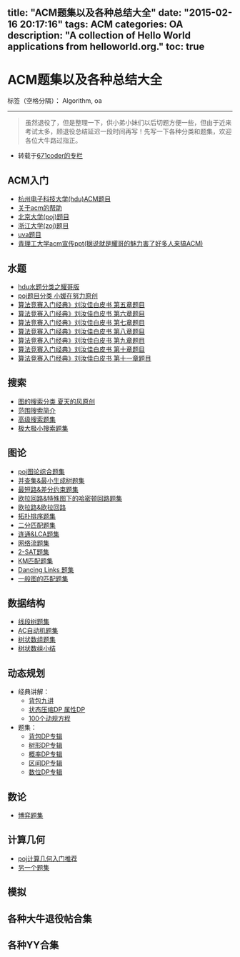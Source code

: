 title: "ACM题集以及各种总结大全"
date: "2015-02-16 20:17:16"
tags: ACM
categories: OA
description: "A collection of Hello World applications from helloworld.org."
toc: true
---

# ACM题集以及各种总结大全

标签（空格分隔）： Algorithm, oa

---

> 虽然退役了，但是整理一下，供小弟小妹们以后切题方便一些，但由于近来考试太多，顾退役总结延迟一段时间再写！先写一下各种分类和题集，欢迎各位大牛路过指正。
* 转载于[671coder的专栏](http://blog.csdn.net/liuqiyao_01/article/details/9079611)

## ACM入门

   + [杭州电子科技大学(hdu)ACM题目](http://acm.hdu.edu.cn/)
   + [关于acm的帮助](http://acm.hdu.edu.cn/)
   + [北京大学(poj)题目](http://poj.org/)
   + [浙江大学(zoj)题目](http://acm.zju.edu.cn/)
   + [uva题目](http://uva.onlinejudge.org/index.php)
   + [青理工大学acm宣传ppt(据说就是耀哥的魅力害了好多人来搞ACM)](http://download.csdn.net/detail/liuqiyao_01/5568001)
   
## 水题
+ [hdu水题分类之耀哥版](http://blog.csdn.net/liuqiyao_01/article/details/8477645)
+ [poj题目分类  小媛在努力原创](http://blog.csdn.net/liuqiyao_01/article/details/8477801)
+ [算法竞赛入门经典》刘汝佳白皮书 第五章题目](http://uva.onlinejudge.org/index.php?option=com_onlinejudge&Itemid=8&category=95)
+ [算法竞赛入门经典》刘汝佳白皮书 第六章题目](http://uva.onlinejudge.org/index.php?option=com_onlinejudge&Itemid=8&category=102)
+ [算法竞赛入门经典》刘汝佳白皮书 第七章题目](http://uva.onlinejudge.org/index.php?option=com_onlinejudge&Itemid=8&category=106)
+ [算法竞赛入门经典》刘汝佳白皮书 第八章题目](http://uva.onlinejudge.org/index.php?option=com_onlinejudge&Itemid=8&category=113)
+ [算法竞赛入门经典》刘汝佳白皮书 第九章题目](http://uva.onlinejudge.org/index.php?option=com_onlinejudge&Itemid=8&category=113)
+ [算法竞赛入门经典》刘汝佳白皮书 第十章题目](http://uva.onlinejudge.org/index.php?option=com_onlinejudge&Itemid=8&category=115)
+ [算法竞赛入门经典》刘汝佳白皮书 第十一章题目](http://uva.onlinejudge.org/index.php?option=com_onlinejudge&Itemid=8&category=116)

## 搜索
+ [图的搜索分类 夏天的风原创](http://blog.csdn.net/liuqiyao_01/article/details/8478714)
+ [范围搜索简介](http://blog.csdn.net/liuqiyao_01/article/details/8478719)
+ [高级搜索题集](http://blog.csdn.net/liuqiyao_01/article/details/8786998)
+ [极大极小搜索题集](http://blog.csdn.net/liuqiyao_01/article/details/8797318)

## 图论
+ [poj图论综合题集](http://blog.csdn.net/liuqiyao_01/article/details/8477827)
+ [并查集&最小生成树题集](http://blog.csdn.net/liuqiyao_01/article/details/8797356)
+ [最短路&差分约束题集](http://blog.csdn.net/liuqiyao_01/article/details/8797353)
+ [欧拉回路&特殊图下的哈密顿回路题集](http://blog.csdn.net/liuqiyao_01/article/details/8479339)
+ [欧拉路&欧拉回路](http://blog.csdn.net/liuqiyao_01/article/details/26964205)
+ [拓扑排序题集](http://blog.csdn.net/liuqiyao_01/article/details/8478726)
+ [二分匹配题集](http://blog.csdn.net/liuqiyao_01/article/details/8797349)
+ [连通&LCA题集](http://blog.csdn.net/liuqiyao_01/article/details/8478730)
+ [网络流题集](http://blog.csdn.net/liuqiyao_01/article/details/8478729)
+ [2-SAT题集](http://blog.csdn.net/liuqiyao_01/article/details/8797336)
+ [KM匹配题集](http://blog.csdn.net/liuqiyao_01/article/details/8797346)
+ [Dancing Links 题集](http://blog.csdn.net/liuqiyao_01/article/details/8478711)
+ [一般图的匹配题集](http://blog.csdn.net/liuqiyao_01/article/details/26963579)

## 数据结构
+ [线段树题集](http://blog.csdn.net/liuqiyao_01/article/details/9712191)
+ [AC自动机题集](http://blog.csdn.net/liuqiyao_01/article/details/8798241)
+ [树状数组题集](http://blog.csdn.net/liuqiyao_01/article/details/26963913)
+ [树状数组小结](http://blog.csdn.net/liuqiyao_01/article/details/26964103)

## 动态规划
+ 经典讲解：
   + [背包九讲](http://blog.csdn.net/liuqiyao_01/article/details/8521776)
   + [状态压缩DP 属性DP](http://blog.csdn.net/liuqiyao_01/article/details/8752034)
   + [100个动规方程](http://blog.csdn.net/liuqiyao_01/article/details/8765812)
+ 题集：
   + [背包DP专辑](http://blog.csdn.net/liuqiyao_01/article/details/8477725)
   + [树形DP专辑](http://blog.csdn.net/liuqiyao_01/article/details/8477730)
   + [概率DP专辑](http://blog.csdn.net/liuqiyao_01/article/details/8477740)
   + [区间DP专辑](http://blog.csdn.net/liuqiyao_01/article/details/8797438)
   + [数位DP专辑](http://blog.csdn.net/liuqiyao_01/article/details/9109419)
   
## 数论
+ [博弈题集](http://blog.csdn.net/liuqiyao_01/article/details/8478723)

## 计算几何
+ [poj计算几何入门推荐](http://blog.csdn.net/liuqiyao_01/article/details/8750742)
+ [另一个题集](http://blog.csdn.net/liuqiyao_01/article/details/26964261)
## 模拟

## 各种大牛退役帖合集

## 各种YY合集

